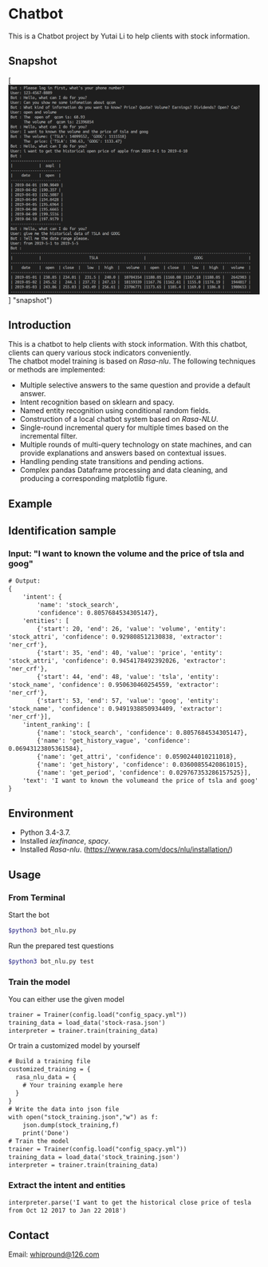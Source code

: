 # Chatbot

This is a Chatbot project by Yutai Li to help clients with stock information.

## Snapshot

[![snapshot](https://github.com/whipround/Chatbot/blob/master/SnapShot.png)] "snapshot")

## Introduction

This is a chatbot to help clients with stock information.
With this chatbot, clients can query various stock indicators conveniently.  
The chatbot model training is based on  _Rasa-nlu_.
The following techniques or methods are implemented:

- Multiple selective answers to the same question and provide a default answer.
- Intent recognition based on sklearn and spacy.
- Named entity recognition using conditional random fields.
- Construction of a local chatbot system based on _Rasa-NLU_.
- Single-round incremental query for multiple times based on the incremental filter.
- Multiple rounds of multi-query technology on state machines, and can provide explanations and answers based on contextual issues.
- Handling pending state transitions and pending actions.
- Complex pandas Dataframe processing and data cleaning, and producing a corresponding matplotlib figure.

## Example

## Identification sample

### Input: "I want to known the volume and the price of tsla and goog"

```
# Output:
{
    'intent': {
        'name': 'stock_search',
        'confidence': 0.8057684534305147},
    'entities': [
        {'start': 20, 'end': 26, 'value': 'volume', 'entity': 'stock_attri', 'confidence': 0.929808512130838, 'extractor': 'ner_crf'},
        {'start': 35, 'end': 40, 'value': 'price', 'entity': 'stock_attri', 'confidence': 0.9454178492392026, 'extractor': 'ner_crf'},
        {'start': 44, 'end': 48, 'value': 'tsla', 'entity': 'stock_name', 'confidence': 0.950630460254559, 'extractor': 'ner_crf'},
        {'start': 53, 'end': 57, 'value': 'goog', 'entity': 'stock_name', 'confidence': 0.9491938850934409, 'extractor': 'ner_crf'}],
    'intent_ranking': [
        {'name': 'stock_search', 'confidence': 0.8057684534305147},
        {'name': 'get_history_vague', 'confidence': 0.06943123805361584},
        {'name': 'get_attri', 'confidence': 0.0590244010211018},
        {'name': 'get_history', 'confidence': 0.03600855420861015},
        {'name': 'get_period', 'confidence': 0.029767353286157525}],
    'text': 'I want to known the volumeand the price of tsla and goog'
}
```

## Environment

- Python 3.4-3.7.
- Installed _iexfinance_, _spacy_.
- Installed _Rasa-nlu_. (https://www.rasa.com/docs/nlu/installation/)

## Usage

### From Terminal

Start the bot
``` bash
$python3 bot_nlu.py
```
Run the prepared test questions
``` bash
$python3 bot_nlu.py test
```

### Train the model

You can either use the given model
```
trainer = Trainer(config.load("config_spacy.yml"))
training_data = load_data('stock-rasa.json')
interpreter = trainer.train(training_data)
```
Or train a customized model by yourself
```
# Build a training file
customized_training = {
  rasa_nlu_data = {
    # Your training example here
  }
}
# Write the data into json file
with open("stock_training.json","w") as f:
    json.dump(stock_training,f)
    print('Done')
# Train the model
trainer = Trainer(config.load("config_spacy.yml"))
training_data = load_data('stock_training.json')
interpreter = trainer.train(training_data)
```
### Extract the intent and entities

```
interpreter.parse('I want to get the historical close price of tesla from Oct 12 2017 to Jan 22 2018')
```

## Contact

Email: whipround@126.com  
